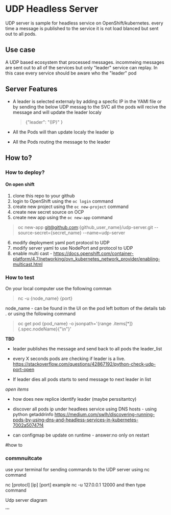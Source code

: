 
# UDP Headless Server 

UDP server is sample for headless service on OpenShift/kubernetes.
every time a message is published to the service it is not load blanced but sent out to all pods.

## Use case 
A UDP based ecosystem that processed messages. 
incommeing messages are sent out to all of the services but only "leader" service can replay. 
In this case every service should be aware who the "leader" pod   

## Server Features 

- A leader is selected externaly  by adding a specfic IP in the YAMl file or by sending the below UDP messag to the SVC 
all the pods will recive the message and will update the leader localy  
    >    {"leader": "{IP}" }

- All the Pods will than update localy the leader ip 
- All the Pods routing the message to the leader 


## How to? 

### How to deploy? 

#### On open shift 
1. clone this repo to your github
1. login to OpenShift using the `oc login` command 
1. create new project using the `oc new-project` command 
1. create new secret source on OCP 
1. create new app using the `oc new-app` command 
>  oc new-app git@github.com:{github_user_name}/udp-server.git --source-secret={secret_name} --name=udp-server
6. modify deployment yaml port protocol to UDP 
6. modify server yaml to use NodePort and  protocol to UDP 
6. enable multi cast - https://docs.openshift.com/container-platform/4.7/networking/ovn_kubernetes_network_provider/enabling-multicast.html 



### How to test 
On your local computer use the following comman
> nc -u {node_name} {port}

node_name - can be found in the UI on the pod left bottom of the details tab . or using the following command 
> oc get pod {pod_name} -o jsonpath='{range .items[*]}{.spec.nodeName}{"\n"}' 


**TBD**
- leader publishes the message and send back to all pods the leader_list 
- every X seconds pods are checking if leader is a live. https://stackoverflow.com/questions/42867192/python-check-udp-port-open 

- If leader dies all pods starts to send message to next leader in list 

*open items* 
- how does new replice identify leader (maybe perssitantcy)
- discover all pods ip under headlees service using DNS hosts - using python getaddrinfo
   https://medium.com/swlh/discovering-running-pods-by-using-dns-and-headless-services-in-kubernetes-7002a50747f4

- can configmap be update on runtime - answer:no only on restart 


#how to




### commnuitcate 
use your terminal for sending commands to the UDP server 
using nc command 

nc [protocl] [ip] [port]
example nc -u 127.0.0.1 12000
and then type command 

Udp server diagram 




'''